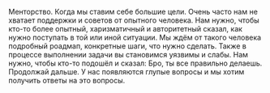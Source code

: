 Менторство.
Когда мы ставим себе большие цели. Очень часто нам не хватает поддержки и советов от опытного человека. Нам нужно, чтобы кто-то более опытный, харизматичный и авторитетный сказал, как нужно поступать в той или иной ситуации. Мы ждём от такого человека подробный роадмап, конкретные шаги, что нужно сделать. Также в процессе выполнении задачи вы становимся уязвимы и слабы. Нам нужно, чтобы кто-то подошёл и сказал: Бро, ты все правильно делаешь. Продолжай дальше. 
У нас появляются глупые вопросы и мы хотим получить ответы на это вопросы.